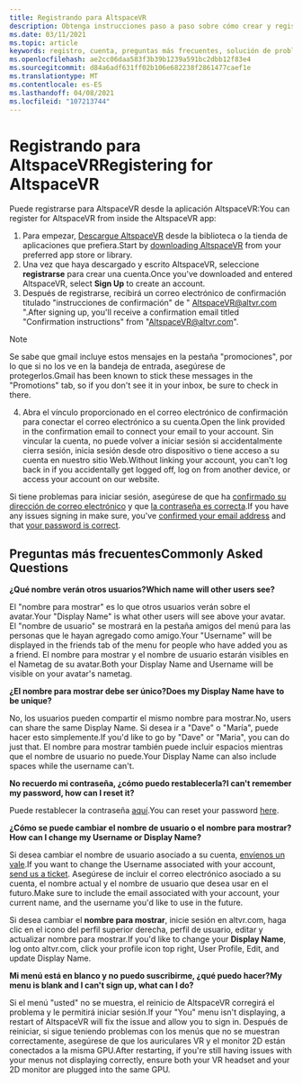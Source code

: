 ```yaml
---
title: Registrando para AltspaceVR
description: Obtenga instrucciones paso a paso sobre cómo crear y registrar una nueva cuenta de AltspaceVR y respuestas a las preguntas más frecuentes.
ms.date: 03/11/2021
ms.topic: article
keywords: registro, cuenta, preguntas más frecuentes, solución de problemas
ms.openlocfilehash: ae2cc06daa583f3b39b1239a591bc2dbb12f83e4
ms.sourcegitcommit: d84a6adf631ff02b106e682238f2861477caef1e
ms.translationtype: MT
ms.contentlocale: es-ES
ms.lasthandoff: 04/08/2021
ms.locfileid: "107213744"
---
```

# <a name="registering-for-altspacevr"></a><span data-ttu-id="92531-104">Registrando para AltspaceVR</span><span class="sxs-lookup"><span data-stu-id="92531-104">Registering for AltspaceVR</span></span>

<span data-ttu-id="92531-105">Puede registrarse para AltspaceVR desde la aplicación AltspaceVR:</span><span class="sxs-lookup"><span data-stu-id="92531-105">You can register for AltspaceVR from inside the AltspaceVR app:</span></span>

1. <span data-ttu-id="92531-106">Para empezar, [Descargue AltspaceVR](https://altvr.com/getaltspacevr) desde la biblioteca o la tienda de aplicaciones que prefiera.</span><span class="sxs-lookup"><span data-stu-id="92531-106">Start by [downloading AltspaceVR](https://altvr.com/getaltspacevr) from your preferred app store or library.</span></span> 
2. <span data-ttu-id="92531-107">Una vez que haya descargado y escrito AltspaceVR, seleccione **registrarse** para crear una cuenta.</span><span class="sxs-lookup"><span data-stu-id="92531-107">Once you've downloaded and entered AltspaceVR, select **Sign Up** to create an account.</span></span>
3. <span data-ttu-id="92531-108">Después de registrarse, recibirá un correo electrónico de confirmación titulado "instrucciones de confirmación" de " AltspaceVR@altvr.com ".</span><span class="sxs-lookup"><span data-stu-id="92531-108">After signing up, you'll receive a confirmation email titled "Confirmation instructions" from "AltspaceVR@altvr.com".</span></span> 

> [!NOTE]
> <span data-ttu-id="92531-109">Se sabe que gmail incluye estos mensajes en la pestaña "promociones", por lo que si no los ve en la bandeja de entrada, asegúrese de protegerlos.</span><span class="sxs-lookup"><span data-stu-id="92531-109">Gmail has been known to stick these messages in the "Promotions" tab, so if you don't see it in your inbox, be sure to check in there.</span></span>

4. <span data-ttu-id="92531-110">Abra el vínculo proporcionado en el correo electrónico de confirmación para conectar el correo electrónico a su cuenta.</span><span class="sxs-lookup"><span data-stu-id="92531-110">Open the link provided in the confirmation email to connect your email to your account.</span></span> <span data-ttu-id="92531-111">Sin vincular la cuenta, no puede volver a iniciar sesión si accidentalmente cierra sesión, inicia sesión desde otro dispositivo o tiene acceso a su cuenta en nuestro sitio Web.</span><span class="sxs-lookup"><span data-stu-id="92531-111">Without linking your account, you can't log back in if you accidentally get logged off, log on from another device, or access your account on our website.</span></span>

<span data-ttu-id="92531-112">Si tiene problemas para iniciar sesión, asegúrese de que ha [confirmado su dirección de correo electrónico](https://account.altvr.com/users/confirmation/new) y que [la contraseña es correcta](https://account.altvr.com/users/password/new).</span><span class="sxs-lookup"><span data-stu-id="92531-112">If you have any issues signing in make sure, you've [confirmed your email address](https://account.altvr.com/users/confirmation/new) and that [your password is correct](https://account.altvr.com/users/password/new).</span></span>

## <a name="commonly-asked-questions"></a><span data-ttu-id="92531-113">Preguntas más frecuentes</span><span class="sxs-lookup"><span data-stu-id="92531-113">Commonly Asked Questions</span></span>

<span data-ttu-id="92531-114">**¿Qué nombre verán otros usuarios?**</span><span class="sxs-lookup"><span data-stu-id="92531-114">**Which name will other users see?**</span></span>

<span data-ttu-id="92531-115">El "nombre para mostrar" es lo que otros usuarios verán sobre el avatar.</span><span class="sxs-lookup"><span data-stu-id="92531-115">Your "Display Name" is what other users will see above your avatar.</span></span> <span data-ttu-id="92531-116">El "nombre de usuario" se mostrará en la pestaña amigos del menú para las personas que le hayan agregado como amigo.</span><span class="sxs-lookup"><span data-stu-id="92531-116">Your "Username" will be displayed in the friends tab of the menu for people who have added you as a friend.</span></span> <span data-ttu-id="92531-117">El nombre para mostrar y el nombre de usuario estarán visibles en el Nametag de su avatar.</span><span class="sxs-lookup"><span data-stu-id="92531-117">Both your Display Name and Username will be visible on your avatar's nametag.</span></span>

<span data-ttu-id="92531-118">**¿El nombre para mostrar debe ser único?**</span><span class="sxs-lookup"><span data-stu-id="92531-118">**Does my Display Name have to be unique?**</span></span>
 
<span data-ttu-id="92531-119">No, los usuarios pueden compartir el mismo nombre para mostrar.</span><span class="sxs-lookup"><span data-stu-id="92531-119">No, users can share the same Display Name.</span></span> <span data-ttu-id="92531-120">Si desea ir a "Dave" o "María", puede hacer esto simplemente.</span><span class="sxs-lookup"><span data-stu-id="92531-120">If you'd like to go by "Dave" or "Maria", you can do just that.</span></span> <span data-ttu-id="92531-121">El nombre para mostrar también puede incluir espacios mientras que el nombre de usuario no puede.</span><span class="sxs-lookup"><span data-stu-id="92531-121">Your Display Name can also include spaces while the username can't.</span></span>

<span data-ttu-id="92531-122">**No recuerdo mi contraseña, ¿cómo puedo restablecerla?**</span><span class="sxs-lookup"><span data-stu-id="92531-122">**I can't remember my password, how can I reset it?**</span></span>

<span data-ttu-id="92531-123">Puede restablecer la contraseña [aquí](https://account.altvr.com/users/password/new).</span><span class="sxs-lookup"><span data-stu-id="92531-123">You can reset your password [here](https://account.altvr.com/users/password/new).</span></span>

<span data-ttu-id="92531-124">**¿Cómo se puede cambiar el nombre de usuario o el nombre para mostrar?**</span><span class="sxs-lookup"><span data-stu-id="92531-124">**How can I change my Username or Display Name?**</span></span>

<span data-ttu-id="92531-125">Si desea cambiar el nombre de usuario asociado a su cuenta, [envíenos un vale](https://help.altvr.com/hc/requests/new).</span><span class="sxs-lookup"><span data-stu-id="92531-125">If you want to change the Username associated with your account, [send us a ticket](https://help.altvr.com/hc/requests/new).</span></span> <span data-ttu-id="92531-126">Asegúrese de incluir el correo electrónico asociado a su cuenta, el nombre actual y el nombre de usuario que desea usar en el futuro.</span><span class="sxs-lookup"><span data-stu-id="92531-126">Make sure to include the email associated with your account, your current name, and the username you'd like to use in the future.</span></span>

<span data-ttu-id="92531-127">Si desea cambiar el **nombre para mostrar**, inicie sesión en altvr.com, haga clic en el icono del perfil superior derecha, perfil de usuario, editar y actualizar nombre para mostrar.</span><span class="sxs-lookup"><span data-stu-id="92531-127">If you'd like to change your **Display Name**, log onto altvr.com, click your profile icon top right, User Profile, Edit, and update Display Name.</span></span>

<span data-ttu-id="92531-128">**Mi menú está en blanco y no puedo suscribirme, ¿qué puedo hacer?**</span><span class="sxs-lookup"><span data-stu-id="92531-128">**My menu is blank and I can't sign up, what can I do?**</span></span>

<span data-ttu-id="92531-129">Si el menú "usted" no se muestra, el reinicio de AltspaceVR corregirá el problema y le permitirá iniciar sesión.</span><span class="sxs-lookup"><span data-stu-id="92531-129">If your "You" menu isn't displaying, a restart of AltspaceVR will fix the issue and allow you to sign in.</span></span> <span data-ttu-id="92531-130">Después de reiniciar, si sigue teniendo problemas con los menús que no se muestran correctamente, asegúrese de que los auriculares VR y el monitor 2D están conectados a la misma GPU.</span><span class="sxs-lookup"><span data-stu-id="92531-130">After restarting, if you're still having issues with your menus not displaying correctly, ensure both your VR headset and your 2D monitor are plugged into the same GPU.</span></span>